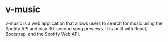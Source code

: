 # v-music

v-music is a web application that allows users to search for music using the Spotify API and play 30-second song previews. It is built with React, Bootstrap, and the Spotify Web API.



 

